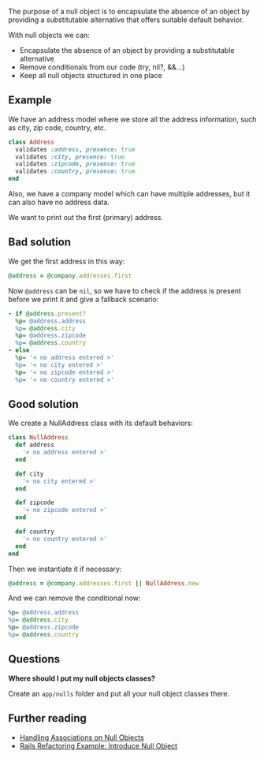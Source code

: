 The purpose of a null object is to encapsulate the absence of an object by providing a substitutable alternative that offers suitable default behavior.

With null objects we can:
  * Encapsulate the absence of an object by providing a substitutable alternative
  * Remove conditionals from our code (try, nil?, &&...)
  * Keep all null objects structured in one place

## Example

We have an address model where we store all the address information, such as city, zip code, country, etc.

```ruby
class Address
  validates :address, presence: true
  validates :city, presence: true
  validates :zipcode, presence: true
  validates :country, presence: true
end
```

Also, we have a company model which can have multiple addresses, but it can also have no address data.

We want to print out the first (primary) address.

## Bad solution

We get the first address in this way:

```ruby
@address = @company.addresses.first
```

Now `@address` can be `nil`, so we have to check if the address is present before we print it and give a fallback scenario:

```ruby
- if @address.present?
  %p= @address.address
  %p= @address.city
  %p= @address.zipcode
  %p= @address.country
- else
  %p= '< no address entered >'
  %p= '< no city entered >'
  %p= '< no zipcode entered >'
  %p= '< no country entered >'
```

## Good solution

We create a NullAddress class with its default behaviors:

```ruby
class NullAddress
  def address
    '< no address entered >'
  end

  def city
    '< no city entered >'
  end

  def zipcode
    '< no zipcode entered >'
  end

  def country
    '< no country entered >'
  end
end
```

Then we instantiate it if necessary:

```ruby
@address = @company.addresses.first || NullAddress.new
```

And we can remove the conditional now:  

```ruby
%p= @address.address
%p= @address.city
%p= @address.zipcode
%p= @address.country
```

## Questions

**Where should I put my null objects classes?**

Create an `app/nulls` folder and put all your null object classes there.

## Further reading

* [Handling Associations on Null Objects](https://robots.thoughtbot.com/handling-associations-on-null-objects)
* [Rails Refactoring Example: Introduce Null Object](https://robots.thoughtbot.com/rails-refactoring-example-introduce-null-object)
